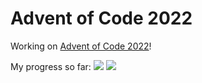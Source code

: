 # Advent of Code 2022

Working on [Advent of Code 2022](https://adventofcode.com/2022/)!

My progress so far: ![](https://img.shields.io/badge/stars%20⭐-8-yellow) ![](https://img.shields.io/badge/days%20completed-4-red)
